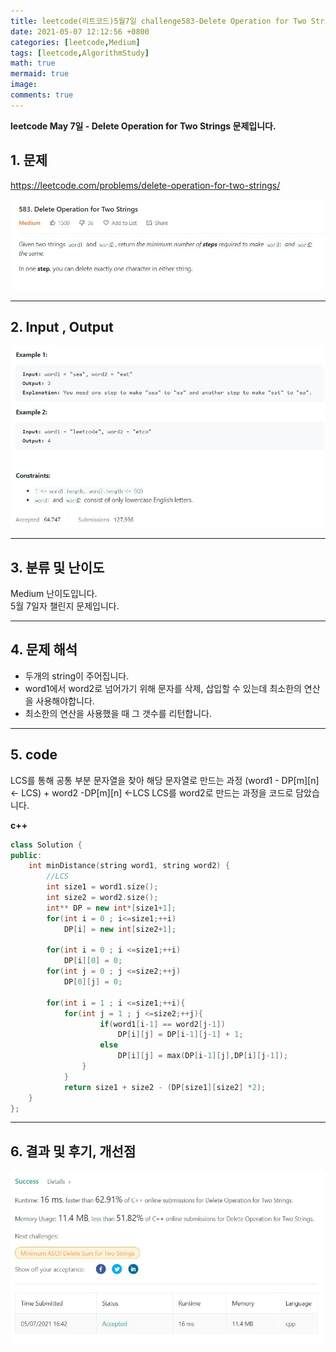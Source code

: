 ```yaml
---
title: leetcode(리트코드)5월7일 challenge583-Delete Operation for Two Strings
date: 2021-05-07 12:12:56 +0800
categories: [leetcode,Medium]
tags: [leetcode,AlgorithmStudy]
math: true
mermaid: true
image: 
comments: true
---
```


**leetcode May 7일 - Delete Operation for Two Strings 문제입니다.**

## 1. 문제
<https://leetcode.com/problems/delete-operation-for-two-strings/>  

![](/assets/img/sample/leetcode/583/Problem.JPG)  

-----  

## 2. Input , Output

![](/assets/img/sample/leetcode/583/input.JPG)  


-----  

## 3. 분류 및 난이도

Medium 난이도입니다.  
5월 7일자 챌린지 문제입니다. 

-----  

## 4. 문제 해석

- 두개의 string이 주어집니다.
- word1에서 word2로 넘어가기 위해 문자를 삭제, 삽입할 수 있는데 최소한의 연산을 사용해야합니다.
- 최소한의 연산을 사용했을 때 그 갯수를 리턴합니다.





-----  

## 5. code

LCS를 통해 공통 부분 문자열을 찾아 해당 문자열로 만드는 과정 (word1 - DP[m][n]<- LCS)  + word2 -DP[m][n] <-LCS LCS를 word2로 만드는 과정을 코드로 담았습니다.


**c++**

```c++
class Solution {
public:
    int minDistance(string word1, string word2) {
        //LCS
        int size1 = word1.size();
        int size2 = word2.size();
        int** DP = new int*[size1+1];
        for(int i = 0 ; i<=size1;++i)
            DP[i] = new int[size2+1];
        
        for(int i = 0 ; i <=size1;++i)
            DP[i][0] = 0;
        for(int j = 0 ; j <=size2;++j)
            DP[0][j] = 0;
        
        for(int i = 1 ; i <=size1;++i){
            for(int j = 1 ; j <=size2;++j){
                    if(word1[i-1] == word2[j-1])
                        DP[i][j] = DP[i-1][j-1] + 1;
                    else
                        DP[i][j] = max(DP[i-1][j],DP[i][j-1]);
                }
            }
            return size1 + size2 - (DP[size1][size2] *2);   
    }
};
```

-----

## 6. 결과 및 후기, 개선점

![](/assets/img/sample/leetcode/583/result.JPG)  




